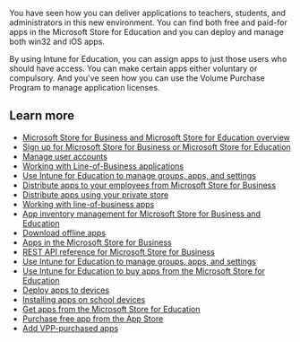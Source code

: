 You have seen how you can deliver applications to teachers, students, and administrators in this new environment. You can find both free and paid-for apps in the Microsoft Store for Education and you can deploy and manage both win32 and iOS apps.

By using Intune for Education, you can assign apps to just those users who should have access. You can make certain apps either voluntary or compulsory.  And you've seen how you can use the Volume Purchase Program to manage application licenses.

## Learn more

- [Microsoft Store for Business and Microsoft Store for Education overview](https://docs.microsoft.com/microsoft-store/microsoft-store-for-business-overview#:~:text=Designed%20for%20organizations%2C%20Microsoft%20Store%20for%20Business%20and,select%20markets%20to%20Windows%2010%20devices%20in%20volume.)
- [Sign up for Microsoft Store for Business or Microsoft Store for Education](https://docs.microsoft.com/microsoft-store/sign-up-microsoft-store-for-business)
- [Manage user accounts](https://docs.microsoft.com/microsoft-store/manage-users-and-groups-microsoft-store-for-business)
- [Working with Line-of-Business applications](https://docs.microsoft.com/microsoft-store/working-with-line-of-business-apps)
- [Use Intune for Education to manage groups, apps, and settings](https://docs.microsoft.com/microsoft-365/education/deploy/use-intune-for-education#:~:text=Use%20Intune%20for%20Education%20to%20manage%20groups%2C%20apps%2C,...%204%20Install%20apps%20for%20all%20users.%20)
- [Distribute apps to your employees from Microsoft Store for Business](https://docs.microsoft.com/microsoft-store/distribute-apps-to-your-employees-microsoft-store-for-business)
- [Distribute apps using your private store](https://docs.microsoft.com/microsoft-store/distribute-apps-from-your-private-store)
- [Working with line-of-business apps](https://docs.microsoft.com/microsoft-store/working-with-line-of-business-apps)
- [App inventory management for Microsoft Store for Business and Education](https://docs.microsoft.com/microsoft-store/app-inventory-management-microsoft-store-for-business#private-store-availability)
- [Download offline apps](https://docs.microsoft.com/microsoft-store/distribute-offline-apps)
- [Apps in the Microsoft Store for Business](https://docs.microsoft.com/microsoft-store/apps-in-microsoft-store-for-business#licensing-model)
- [REST API reference for Microsoft Store for Business](https://docs.microsoft.com/windows/client-management/mdm/rest-api-reference-windows-store-for-business)
- [Use Intune for Education to manage groups, apps, and settings](https://docs.microsoft.com/microsoft-365/education/deploy/use-intune-for-education)
- [Use Intune for Education to buy apps from the Microsoft Store for Education](https://docs.microsoft.com/microsoft-365/education/deploy/use-intune-for-education#add-apps-bought-from-microsoft-store-for-education)
- [Deploy apps to devices](https://docs.microsoft.com/microsoft-365/managed-desktop/get-started/deploy-apps)
- [Installing apps on school devices](https://docs.microsoft.com/intune-education/assign-apps#:~:text=From%20the%20Intune%20for%20Education%20dashboard%2C%20click%20Groups.,or%20more%20apps%20to%20deploy%20to%20your%20group.)
- [Get apps from the Microsoft Store for Education](https://docs.microsoft.com/intune-education/acquire-store-apps)
- [Purchase free app from the App Store](https://docs.microsoft.com/intune-education/add-apps-ios)
- [Add VPP-purchased apps](https://docs.microsoft.com/intune-education/add-vpp-apps-ios)
